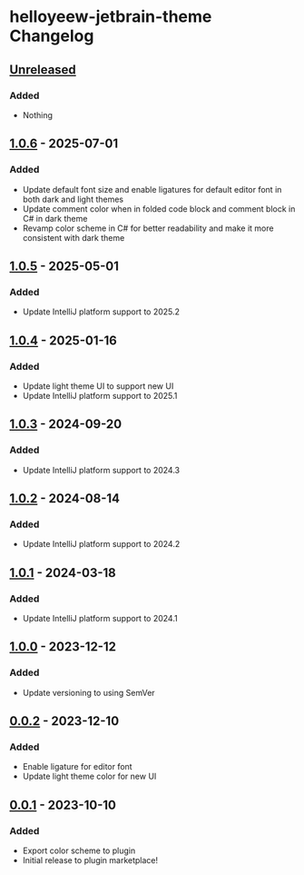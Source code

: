 <!-- Keep a Changelog guide -> https://keepachangelog.com -->

# helloyeew-jetbrain-theme Changelog

## [Unreleased]

### Added

- Nothing

## [1.0.6] - 2025-07-01

### Added

- Update default font size and enable ligatures for default editor font in both dark and light themes
- Update comment color when in folded code block and comment block in C# in dark theme
- Revamp color scheme in C# for better readability and make it more consistent with dark theme

## [1.0.5] - 2025-05-01

### Added

- Update IntelliJ platform support to 2025.2

## [1.0.4] - 2025-01-16

### Added

- Update light theme UI to support new UI
- Update IntelliJ platform support to 2025.1

## [1.0.3] - 2024-09-20

### Added

- Update IntelliJ platform support to 2024.3

## [1.0.2] - 2024-08-14

### Added

- Update IntelliJ platform support to 2024.2

## [1.0.1] - 2024-03-18

### Added

- Update IntelliJ platform support to 2024.1

## [1.0.0] - 2023-12-12

### Added

- Update versioning to using SemVer

## [0.0.2] - 2023-12-10

### Added

- Enable ligature for editor font
- Update light theme color for new UI

## [0.0.1] - 2023-10-10

### Added
- Export color scheme to plugin
- Initial release to plugin marketplace!

[Unreleased]: https://github.com/HelloYeew/helloyeew-jetbrain-theme/commits/v1.0.6...HEAD
[1.0.6]: https://github.com/HelloYeew/helloyeew-jetbrain-theme/commits/v1.0.5...v1.0.6
[1.0.5]: https://github.com/HelloYeew/helloyeew-jetbrain-theme/commits/v1.0.4...v1.0.5
[1.0.4]: https://github.com/HelloYeew/helloyeew-jetbrain-theme/commits/v1.0.3...v1.0.4
[1.0.3]: https://github.com/HelloYeew/helloyeew-jetbrain-theme/commits/v1.0.2...v1.0.3
[1.0.2]: https://github.com/HelloYeew/helloyeew-jetbrain-theme/commits/v1.0.1...v1.0.2
[1.0.1]: https://github.com/HelloYeew/helloyeew-jetbrain-theme/commits/v1.0.0...v1.0.1
[1.0.0]: https://github.com/HelloYeew/helloyeew-jetbrain-theme/commits/v0.0.2...v1.0.0
[0.0.2]: https://github.com/HelloYeew/helloyeew-jetbrain-theme/commits/v0.0.1...v0.0.2
[0.0.1]: https://github.com/HelloYeew/helloyeew-jetbrain-theme/commits/v0.0.1
